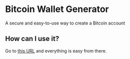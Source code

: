 # Bitcoin Wallet Generator

A secure and easy-to-use way to create a Bitcoin account

## How can I use it?

Go to [this URL](https://bitcoin-wallet-generator.surge.sh/) and everything is easy from there.
